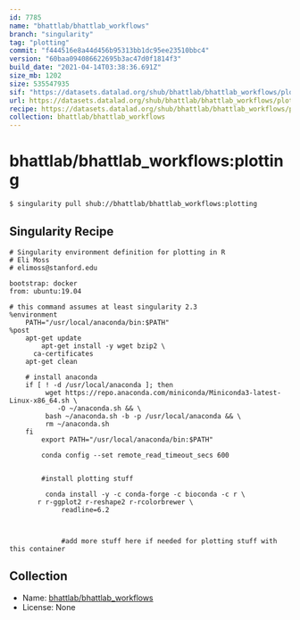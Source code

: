 ```yaml
---
id: 7785
name: "bhattlab/bhattlab_workflows"
branch: "singularity"
tag: "plotting"
commit: "f444516e8a44d456b95313bb1dc95ee23510bbc4"
version: "60baa094086622695b3ac47d0f1814f3"
build_date: "2021-04-14T03:38:36.691Z"
size_mb: 1202
size: 535547935
sif: "https://datasets.datalad.org/shub/bhattlab/bhattlab_workflows/plotting/2021-04-14-f444516e-60baa094/60baa094086622695b3ac47d0f1814f3.simg"
url: https://datasets.datalad.org/shub/bhattlab/bhattlab_workflows/plotting/2021-04-14-f444516e-60baa094/
recipe: https://datasets.datalad.org/shub/bhattlab/bhattlab_workflows/plotting/2021-04-14-f444516e-60baa094/Singularity
collection: bhattlab/bhattlab_workflows
---
```


# bhattlab/bhattlab_workflows:plotting

```bash
$ singularity pull shub://bhattlab/bhattlab_workflows:plotting
```

## Singularity Recipe

```singularity
# Singularity environment definition for plotting in R
# Eli Moss
# elimoss@stanford.edu

bootstrap: docker
from: ubuntu:19.04

# this command assumes at least singularity 2.3
%environment
    PATH="/usr/local/anaconda/bin:$PATH"
%post
    apt-get update
		apt-get install -y wget bzip2 \
      ca-certificates
    apt-get clean

    # install anaconda
    if [ ! -d /usr/local/anaconda ]; then
         wget https://repo.anaconda.com/miniconda/Miniconda3-latest-Linux-x86_64.sh \
            -O ~/anaconda.sh && \
         bash ~/anaconda.sh -b -p /usr/local/anaconda && \
         rm ~/anaconda.sh
    fi
		export PATH="/usr/local/anaconda/bin:$PATH"

		conda config --set remote_read_timeout_secs 600


		#install plotting stuff

		 conda install -y -c conda-forge -c bioconda -c r \
       r r-ggplot2 r-reshape2 r-rcolorbrewer \
			 readline=6.2



			 #add more stuff here if needed for plotting stuff with this container
```

## Collection

 - Name: [bhattlab/bhattlab_workflows](https://github.com/bhattlab/bhattlab_workflows)
 - License: None

